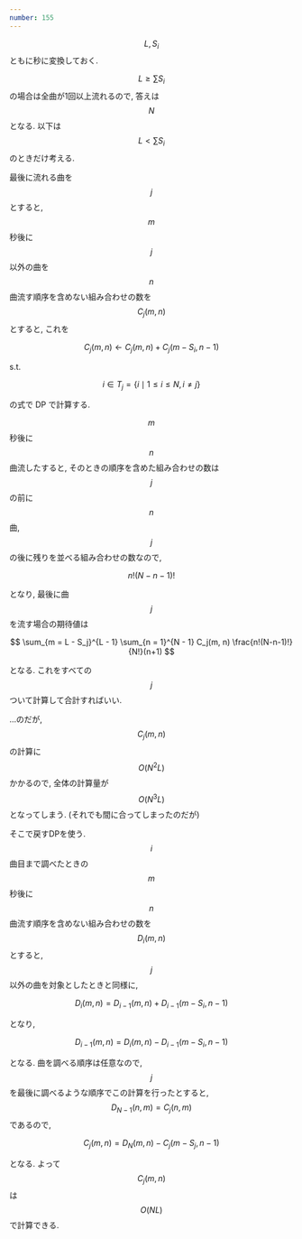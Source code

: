 ```yaml
---
number: 155
---
```

$$ L, S_i $$ ともに秒に変換しておく.

$$ L \geq \sum S_i $$ の場合は全曲が1回以上流れるので, 答えは $$ N $$ となる. 以下は $$ L \lt \sum S_i $$ のときだけ考える.

最後に流れる曲を $$ j $$ とすると, $$ m $$ 秒後に $$ j $$ 以外の曲を $$ n $$ 曲流す順序を含めない組み合わせの数を $$ C_j(m, n) $$ とすると, これを

$$
C_j(m, n) \leftarrow C_j(m, n) + C_j(m - S_i, n - 1)
$$

s.t.

$$
i \in T_j = \{i \mid 1 \leq i \leq N, i \neq j \}
$$

の式で DP で計算する.

$$ m $$ 秒後に $$ n $$ 曲流したすると, そのときの順序を含めた組み合わせの数は $$ j $$ の前に $$ n $$ 曲, $$ j $$ の後に残りを並べる組み合わせの数なので,

$$
n!(N-n-1)!
$$

となり, 最後に曲 $$ j $$ を流す場合の期待値は

$$
\sum_{m = L - S_j}^{L - 1} \sum_{n = 1}^{N - 1} C_j(m, n) \frac{n!(N-n-1)!}{N!}(n+1)
$$

となる. これをすべての $$ j $$ ついて計算して合計すればいい.

…のだが, $$ C_j(m, n) $$ の計算に $$ O(N^2L) $$ かかるので, 全体の計算量が $$ O(N^3L) $$ となってしまう. (それでも間に合ってしまったのだが)

そこで戻すDPを使う. $$ i $$ 曲目まで調べたときの $$ m $$ 秒後に $$ n $$ 曲流す順序を含めない組み合わせの数を $$ D_i(m, n) $$ とすると, $$ j $$ 以外の曲を対象としたときと同様に,

$$
D_i(m, n) = D_{i-1}(m, n) + D_{i-1}(m - S_i, n - 1)
$$

となり,

$$
D_{i-1}(m, n) = D_i(m, n) - D_{i-1}(m - S_i, n - 1)
$$

となる. 曲を調べる順序は任意なので, $$ j $$ を最後に調べるような順序でこの計算を行ったとすると, $$ D_{N-1}(n, m) = C_j(n, m) $$ であるので,

$$
C_j(m, n) = D_N(m, n) - C_j(m - S_j, n - 1)
$$

となる. よって $$ C_j(m, n) $$ は $$ O(NL) $$ で計算できる.
